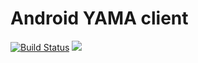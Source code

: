 # Android YAMA client
[![Build Status](https://travis-ci.org/aragaer/yama_android.svg?branch=master)](https://travis-ci.org/aragaer/yama_android)
[<img src="https://www.paypalobjects.com/en_US/i/btn/btn_donate_SM.gif">](https://www.paypal.com/cgi-bin/webscr?cmd=_donations&business=aragaer@gmail.com&lc=RU&item_name=YAMA&currency_code=USD&bn=PP-DonationsBF:btn_donate_SM.gif:NonHosted)